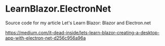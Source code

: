 # LearnBlazor.ElectronNet
Source code for my article Let's Learn Blazor: Blazor and Electron.net

https://medium.com/it-dead-inside/lets-learn-blazor-creating-a-desktop-app-with-electron-net-d256c956a96a
